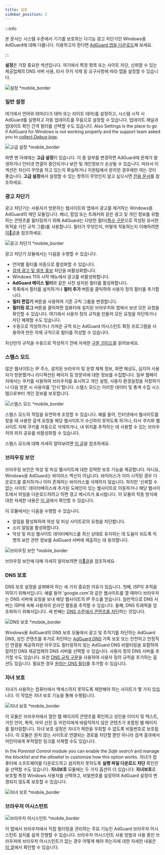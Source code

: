 ```yaml
---
title: 설정
sidebar_position: 2
---
```


:::info

본 문서는 시스템 수준에서 기기를 보호하는 다기능 광고 차단기인 Windows용 AdGuard에 대해 다룹니다. 이용하고자 한다면 [AdGuard 앱을 다운로드](https://agrd.io/download-kb-adblock)해 보세요.

:::

**설정**은 가장 중요한 섹션입니다. 여기에서 특정 항목 또는 사이트 차단, 신뢰할 수 있는 제공업체의 DNS 서버 사용, 타사 쿠키 삭제 등 요구사항에 따라 앱을 설정할 수 있습니다.

![설정 \*mobile\_border](https://cdn.adtidy.org/content/kb/ad_blocker/windows/overview/settings.png)

### 일반 설정

여기에서 언어와 테마(다크 테마 또는 라이트 테마)를 설정하고, 시스템 시작 시 AdGuard를 실행하고 자동 업데이트를 무음으로 설정할 수 있습니다. 업데이트 채널과 업데이트 확인 간격 필터를 선택할 수도 있습니다. Also Settings is the place to go if AdGuard for Windows is not working properly and the support team asked you to [collect _Debug logs_](/adguard-for-windows/solving-problems/adguard-logs.md).

![고급 설정 \*mobile\_border](https://cdn.adtidy.org/content/kb/ad_blocker/windows/overview/advanced-settings.png)

화면 맨 아래에는 **고급 설정**이 있습니다. 이 중 일부를 변경하면 AdGuard에 문제가 발생하거나 인터넷 연결이 중단되거나 보안 및 개인정보가 손상될 수 있습니다. 따라서 이 섹션은 자신이 무엇을 하고 있는지 확실하거나 지원팀에서 문의한 경우에만 여는 것이 좋습니다. **고급 설정**에서 설정할 수 있는 항목이 무엇인지 알고 싶으시면 [전용 문서](/adguard-for-windows/solving-problems/low-level-settings.md)를 참조하세요.

### 광고 차단기

광고 차단기는 사용자가 방문하는 웹사이트와 앱에서 광고를 제거하는 Windows용 AdGuard의 메인 모듈입니다. 배너, 팝업 또는 트래커와 같은 광고 및 개인 정보를 위협하는 콘텐츠를 필터링하기 위해 AdGuard는 다양한 필터([특수 구문](/general/ad-filtering/create-own-filters)으로 작성된 유사한 목적을 가진 규칙 그룹)를 사용합니다. 필터가 무엇인지, 어떻게 작동하는지 이해하려면 [이글](/general/ad-filtering/how-ad-blocking-works)을 참조하세요.

![광고 차단기 \*mobile\_border](https://cdn.adtidy.org/content/kb/ad_blocker/windows/overview/settings_ad_blocker.png)

광고 차단기 모듈에서는 다음을 수행할 수 있습니다.

- 언어별 필터를 자동으로 활성화할 수 있습니다.
- [검색 광고 및 셀프 홍보](/general/ad-filtering/search-ads) 차단을 비활성화합니다.
- Windows 11의 시작 메뉴에서 광고를 비활성화합니다.
- **AdGuard 베이스 필터**와 같은 사전 설치된 필터를 활성화합니다.
- 목록에서 필터를 설치하거나 **필터 추가** 버튼을 클릭하여 사용자 정의 필터를 추가합니다.
- **필터 편집기** 버튼을 사용하여 기존 규칙 그룹을 변경합니다.
- **필터링 로그** 버튼을 클릭하면 컴퓨터에 설치된 브라우저와 앱에서 보낸 모든 요청을 확인할 수 있습니다. 여기에서 사용자 정의 규칙을 만들어 모든 요청을 차단하거나 차단 해제할 수도 있습니다.
- 수동으로 작성하거나 가져온 규칙 또는 AdGuard 어시스턴트 확장 프로그램을 사용하여 만든 자체 규칙으로 필터를 작성할 수 있습니다.

자신만의 규칙을 수동으로 작성하기 전에 자세한 [구문 가이드](/general/ad-filtering/create-own-filters)를 읽어보세요.

### 스텔스 모드

많은 웹사이트는 IP 주소, 설치된 브라우저 및 운영 체제 정보, 화면 해상도, 심지어 사용자가 방문했거나 리디렉션된 페이지 등 방문자에 대한 정보를 수집합니다. 일부 웹페이지에서는 쿠키를 사용하여 브라우저를 표시하고 개인 설정, 사용자 환경설정을 저장하거나 다음 방문 시 사용자를 '인식'합니다. 스텔스 모드는 이러한 데이터 및 통계 수집 시스템으로부터 개인 정보를 보호합니다.

![스텔스 모드 \*mobile\_border](https://cdn.adtidy.org/content/kb/ad_blocker/windows/overview/stealth-mode.png)

스텔스 모드의 작업을 유연하게 조정할 수 있습니다. 예를 들어, 인터넷에서 웹사이트를 찾을 때 사용한 검색 요청을 해당 웹사이트가 수신하지 못하도록 하거나, 타사 쿠키와 웹사이트 자체 쿠키를 자동으로 삭제하거나, 내 위치를 추적하는 데 사용할 수 있는 브라우저의 위치 공유를 비활성화할 수 있습니다.

스텔스 모드에 대해 자세히 알아보려면 [이 글](/general/stealth-mode)을 참조하세요.

### 브라우징 보안

브라우징 보안은 악성 및 피싱 웹사이트에 대한 강력한 보호 기능을 제공합니다. 아니요, Windows용 AdGuard는 바이러스 백신이 아닙니다. 바이러스가 이미 시작된 경우 다운로드를 중지하거나 이미 존재하는 바이러스를 삭제하지 않습니다. 하지만 '신뢰할 수 없는 사이트' 데이터베이스에 추가된 도메인이 있는 웹사이트로 이동하거나 해당 웹사이트에서 파일을 다운로드하려고 하면 경고 메시지가 표시됩니다. 이 모듈의 작동 방식에 대한 자세한 내용은 [이 글](/general/browsing-security)에서 확인할 수 있습니다.

이 모듈에서는 다음을 수행할 수 있습니다.

- 알림을 활성화하여 악성 및 피싱 사이트로의 요청을 차단합니다.
- 소리 알림을 활성화합니다.
- 악성 및 피싱 웹사이트 데이터베이스를 최신 상태로 유지하는 데 도움이 되도록 익명의 보안 관련 정보를 AdGuard 서버에 제출하는 데 동의합니다.

![브라우징 보안 \*mobile\_border](https://cdn.adtidy.org/content/kb/ad_blocker/windows/overview/browsing-security.png)

브라우징 보안에 대해 자세히 알아보려면 [이글](/general/browsing-security)을 참조하세요.

### DNS 보호

DNS 보호 설정을 살펴봐야 하는 세 가지 중요한 이유가 있습니다. 첫째, ISP의 추적을 피하기 위해서입니다. 예를 들어 'google.com'과 같은 웹사이트를 열 때마다 브라우저는 DNS 서버에 요청을 보내 해당 웹사이트의 IP 주소를 얻습니다. 일반적으로 DNS 서버는 ISP에 속해 사용자의 온라인 활동을 추적할 수 있습니다. 둘째, DNS 트래픽을 암호화하기 위해서입니다. 세 번째는 [DNS 수준에서 콘텐츠를 차단](https://adguard-dns.io/kb/general/dns-filtering/)하는 것입니다.

![DNS 보호 \*mobile\_border](https://cdn.adtidy.org/content/kb/ad_blocker/windows/overview/dns-settings.png)

Windows용 AdGuard의 DNS 보호 모듈에서 광고 및 추적기를 차단하는 AdGuard DNS, 성인 콘텐츠를 추가로 차단하는 [AdGuard DNS](https://adguard-dns.io/kb/) 가족 보호 또는 안전하고 안정적인 연결을 제공하지만 아무것도 필터링하지 않는 AdGuard DNS 비필터링을 포함하여 알려진 DNS 제공업체의 DNS 서버를 선택할 수 있습니다. 사용자 정의 DNS 서버를 추가할 수도 있습니다. 또한 [DNS 규칙 구문](https://adguard-dns.io/kb/general/dns-filtering-syntax/)을 사용하여 사용자 정의 규칙을 추가하는 옵션도 있습니다. 필요한 경우 [원하는 DNS 필터](https://filterlists.com)를 추가할 수 있습니다.

### 자녀 보호

자녀가 사용하는 컴퓨터에서 액세스하지 못하도록 제한해야 하는 사이트가 몇 가지 있습니다. 이 작업은 자녀 보호 기능을 통해 수행됩니다.

![자녀 보호 \*mobile\_border](https://cdn.adtidy.org/content/kb/ad_blocker/windows/overview/parental-control.png)

이 모듈은 브라우저에서 열린 웹 페이지의 콘텐츠를 확인하고 성인용 이미지 및 텍스트, 거친 언어, 폭력, 마약 선전 등 어린이에게 바람직하지 않은 콘텐츠가 포함된 웹 페이지를 필터링합니다. 자녀 보호 설정은 자녀가 제한을 우회할 수 없도록 비밀번호로 보호됩니다. 이 모듈은 원치 않는 사이트로 연결되는 경로를 차단할 뿐만 아니라 검색 결과에서 어린이에게 부적절한 링크를 삭제할 수도 있습니다.

In the _Parental Control_ module you can enable the _Safe search_ and manage the _blocklist_ and the _allowlist_ to customize how this option works. 자녀가 컴퓨터에 소프트웨어를 다운로드하고 설치하지 못하도록 **실행 파일 다운로드 차단** 확인란을 선택할 수도 있습니다. **자녀보호** 모듈에는 두 가지 옵션이 더 있습니다: **자녀보호**로 보호할 특정 Windows 사용자를 선택하고, 비밀번호를 설정하여 AdGuard 설정이 변경되지 않도록 보호할 수 있습니다.

![자녀 보호 \*mobile\_border](https://cdn.adtidy.org/content/kb/ad_blocker/windows/overview/parental-control.png)

### 브라우저 어시스턴트

![브라우저 어시스턴트 \*mobile\_border](https://cdn.adtidy.org/content/kb/ad_blocker/windows/browser-assistant/browser-assistant.png)

이 탭에서 브라우저에서 직접 필터링을 관리하는 주요 기능인 AdGuard 브라우저 어시스턴트 설치를 쉽게 진행할 수 있습니다. 브라우저 어시스턴트 사용 방법과 사용 중인 브라우저에 브라우저 어시스턴트가 없는 경우 어떻게 해야 하는지에 대한 자세한 내용은 [이 글](/adguard-for-windows/browser-assistant.md)에서 확인할 수 있습니다.
